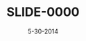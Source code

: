 ---
layout: showcase
title: "SLIDE-0000"
android: https://play.google.com/store/apps/details?id=com.jeremyoduber.slide
itch: http://jeremyoduber.itch.io/slide-0000
website: http://jeremyoduber.itch.io/slide-0000
date: "5-30-2014"
---